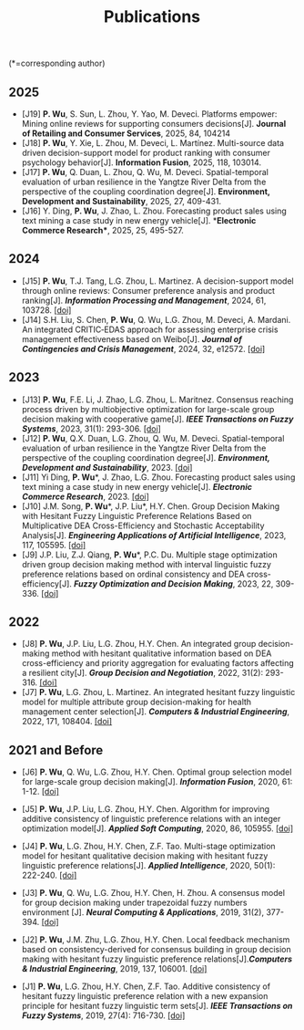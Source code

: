 ﻿---
layout: page
title:  Publications
cover:  false
menu:   true
order:  3
---
 (*=corresponding author)

## 2025

* [J19] **P. Wu**, S. Sun, L. Zhou, Y. Yao, M. Deveci. Platforms empower: Mining online reviews for supporting consumers decisions[J]. **Journal of Retailing and Consumer Services**, 2025, 84, 104214
* [J18] **P. Wu**, Y. Xie, L. Zhou, M. Deveci, L. Martínez. Multi-source data driven decision-support model for product ranking with consumer psychology behavior[J]. **Information Fusion**, 2025, 118, 103014.
* [J17] **P. Wu**, Q. Duan, L. Zhou, Q. Wu, M. Deveci. Spatial-temporal evaluation of urban resilience in the Yangtze River Delta from the perspective of the coupling coordination degree[J]. **Environment, Development and Sustainability**, 2025, 27, 409-431.
* [J16] Y. Ding, **P. Wu**, J. Zhao, L. Zhou. Forecasting product sales using text mining a case study in new energy vehicle[J]. ***Electronic Commerce Research\***, 2025, 25, 495-527. 

## 2024
* [J15] **P. Wu**, T.J. Tang, L.G. Zhou, L. Martinez. A decision-support model through online reviews: Consumer preference analysis and product ranking[J]. ***Information Processing and Management***, 2024, 61, 103728.  [[doi]](https://doi.org/10.1016/j.ipm.2024.103728)
* [J14] S.H. Liu, S. Chen, **P. Wu**, Q. Wu, L.G. Zhou, M. Deveci, A. Mardani. An integrated CRITIC‐EDAS approach for assessing enterprise crisis management effectiveness based on Weibo[J]. ***Journal of Contingencies and Crisis Management***, 2024, 32, e12572.  [[doi]](https://doi.org/10.1111/1468-5973.12572)

## 2023
* [J13] **P. Wu**, F.E. Li, J. Zhao, L.G. Zhou, L. Maritnez. Consensus reaching process driven by multiobjective optimization for large-scale group decision making with cooperative game[J]. ***IEEE Transactions on Fuzzy Systems***, 2023, 31(1): 293-306.  [[doi]](https://doi.org/10.1109/TFUZZ.2022.3186186)
* [J12] **P. Wu**, Q.X. Duan, L.G. Zhou, Q. Wu, M. Deveci. Spatial-temporal evaluation of urban resilience in the Yangtze River Delta from the perspective of the coupling coordination degree[J]. ***Environment, Development and Sustainability***, 2023.  [[doi]](https://doi.org/10.1007/s10668-023-03087-2)
* [J11] Yi Ding, **P. Wu***, J. Zhao, L.G. Zhou. Forecasting product sales using text mining a case study in new energy vehicle[J]. ***Electronic Commerce Research***, 2023.  [[doi]](https://doi.org/10.1007/s10660-023-09701-9)
* [J10] J.M. Song, **P. Wu***, J.P. Liu*, H.Y. Chen. Group Decision Making with Hesitant Fuzzy Linguistic Preference Relations Based on Multiplicative DEA Cross-Efficiency and Stochastic Acceptability Analysis[J]. ***Engineering Applications of Artificial Intelligence***, 2023, 117, 105595.  [[doi]](https://doi.org/10.1016/j.engappai.2022.105595)
* [J9] J.P. Liu, Z.J. Qiang, **P. Wu***, P.C. Du. Multiple stage optimization driven group decision making method with interval linguistic fuzzy preference relations based on ordinal consistency and DEA cross-efficiency[J]. ***Fuzzy Optimization and Decision Making***, 2023, 22, 309-336.  [[doi]](https://doi.org/10.1007/s10700-022-09394-z)



## 2022
* [J8] **P. Wu**, J.P. Liu, L.G. Zhou, H.Y. Chen. An integrated group decision-making method with hesitant qualitative information based on DEA cross-efficiency and priority aggregation for evaluating factors affecting a resilient city[J]. ***Group Decision and Negotiation***, 2022, 31(2): 293-316.  [[doi]](https://doi.org/10.1007/s10726-021-09768-5)
* [J7] **P. Wu**, L.G. Zhou, L. Martinez. An integrated hesitant fuzzy linguistic model for multiple attribute group decision-making for health management center selection[J]. ***Computers & Industrial Engineering***, 2022, 171, 108404.  [[doi]](https://doi.org/10.1016/j.cie.2022.108404)

## 2021 and Before
* [J6] **P. Wu**, Q. Wu, L.G. Zhou, H.Y. Chen. Optimal group selection model for large-scale group decision making[J]. ***Information Fusion***, 2020, 61: 1-12.  [[doi]](https://doi.org/10.1016/j.inffus.2020.03.002)

* [J5] **P. Wu**, J.P. Liu, L.G. Zhou, H.Y. Chen. Algorithm for improving additive consistency of linguistic preference relations with an integer optimization model[J]. ***Applied Soft Computing***, 2020, 86, 105955.  [[doi]](https://doi.org/10.1016/j.asoc.2019.105955)

* [J4] **P. Wu**, L.G. Zhou, H.Y. Chen, Z.F. Tao. Multi-stage optimization model for hesitant qualitative decision making with hesitant fuzzy linguistic preference relations[J]. ***Applied Intelligence***, 2020, 50(1): 222-240.   [[doi]](https://doi.org/10.1007/s10489-019-01502-8)

* [J3] **P. Wu**, Q. Wu, L.G. Zhou, H.Y. Chen, H. Zhou. A consensus model for group decision making under trapezoidal fuzzy numbers environment [J]. ***Neural Computing & Applications***, 2019, 31(2), 377-394.    [[doi]](https://doi.org/10.1007/s00521-017-3055-z)

* [J2] **P. Wu**, J.M. Zhu, L.G. Zhou, H.Y. Chen. Local feedback mechanism based on consistency-derived for consensus building in group decision making with hesitant fuzzy linguistic preference relations[J].***Computers & Industrial Engineering***, 2019, 137, 106001.   [[doi]](https://doi.org/10.1016/j.cie.2019.106001)

* [J1] **P. Wu**, L.G. Zhou, H.Y. Chen, Z.F. Tao. Additive consistency of hesitant fuzzy linguistic preference relation with a new expansion principle for hesitant fuzzy linguistic term sets[J]. ***IEEE Transactions on Fuzzy Systems***, 2019, 27(4): 716-730.    [[doi]](https://doi.org/10.1109/TFUZZ.2018.2868492)

  

  

  

